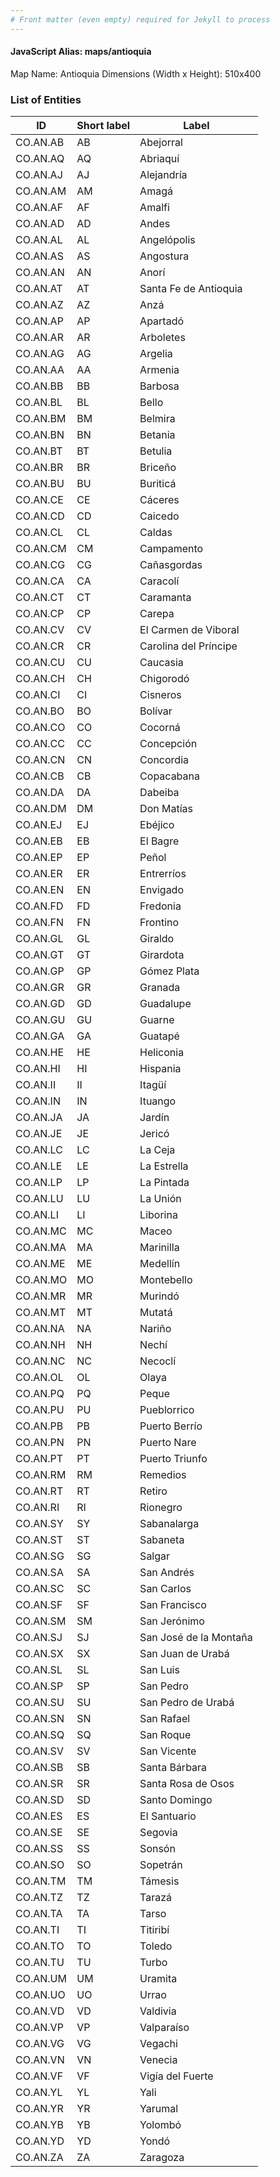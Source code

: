 ```yaml
---
# Front matter (even empty) required for Jekyll to process
---
```


#### JavaScript Alias: maps/antioquia

Map Name: Antioquia
Dimensions (Width x Height): 510x400

### List of Entities

ID | Short label | Label
---|---|---|
CO.AN.AB|AB|Abejorral
CO.AN.AQ|AQ|Abriaquí
CO.AN.AJ|AJ|Alejandría
CO.AN.AM|AM|Amagá
CO.AN.AF|AF|Amalfi
CO.AN.AD|AD|Andes
CO.AN.AL|AL|Angelópolis
CO.AN.AS|AS|Angostura
CO.AN.AN|AN|Anorí
CO.AN.AT|AT|Santa Fe de Antioquia
CO.AN.AZ|AZ|Anzá
CO.AN.AP|AP|Apartadó
CO.AN.AR|AR|Arboletes
CO.AN.AG|AG|Argelia
CO.AN.AA|AA|Armenia
CO.AN.BB|BB|Barbosa
CO.AN.BL|BL|Bello
CO.AN.BM|BM|Belmira
CO.AN.BN|BN|Betania
CO.AN.BT|BT|Betulia
CO.AN.BR|BR|Briceño
CO.AN.BU|BU|Buriticá
CO.AN.CE|CE|Cáceres
CO.AN.CD|CD|Caicedo
CO.AN.CL|CL|Caldas
CO.AN.CM|CM|Campamento
CO.AN.CG|CG|Cañasgordas
CO.AN.CA|CA|Caracolí
CO.AN.CT|CT|Caramanta
CO.AN.CP|CP|Carepa
CO.AN.CV|CV|El Carmen de Viboral
CO.AN.CR|CR|Carolina del Príncipe
CO.AN.CU|CU|Caucasia
CO.AN.CH|CH|Chigorodó
CO.AN.CI|CI|Cisneros
CO.AN.BO|BO|Bolívar
CO.AN.CO|CO|Cocorná
CO.AN.CC|CC|Concepción
CO.AN.CN|CN|Concordia
CO.AN.CB|CB|Copacabana
CO.AN.DA|DA|Dabeiba
CO.AN.DM|DM|Don Matías
CO.AN.EJ|EJ|Ebéjico
CO.AN.EB|EB|El Bagre
CO.AN.EP|EP|Peñol
CO.AN.ER|ER|Entrerríos
CO.AN.EN|EN|Envigado
CO.AN.FD|FD|Fredonia
CO.AN.FN|FN|Frontino
CO.AN.GL|GL|Giraldo
CO.AN.GT|GT|Girardota
CO.AN.GP|GP|Gómez Plata
CO.AN.GR|GR|Granada
CO.AN.GD|GD|Guadalupe
CO.AN.GU|GU|Guarne
CO.AN.GA|GA|Guatapé
CO.AN.HE|HE|Heliconia
CO.AN.HI|HI|Hispania
CO.AN.II|II|Itagüí
CO.AN.IN|IN|Ituango
CO.AN.JA|JA|Jardín
CO.AN.JE|JE|Jericó
CO.AN.LC|LC|La Ceja
CO.AN.LE|LE|La Estrella
CO.AN.LP|LP|La Pintada
CO.AN.LU|LU|La Unión
CO.AN.LI|LI|Liborina
CO.AN.MC|MC|Maceo
CO.AN.MA|MA|Marinilla
CO.AN.ME|ME|Medellín
CO.AN.MO|MO|Montebello
CO.AN.MR|MR|Murindó
CO.AN.MT|MT|Mutatá
CO.AN.NA|NA|Nariño
CO.AN.NH|NH|Nechí
CO.AN.NC|NC|Necoclí
CO.AN.OL|OL|Olaya
CO.AN.PQ|PQ|Peque
CO.AN.PU|PU|Pueblorrico
CO.AN.PB|PB|Puerto Berrío
CO.AN.PN|PN|Puerto Nare
CO.AN.PT|PT|Puerto Triunfo
CO.AN.RM|RM|Remedios
CO.AN.RT|RT|Retiro
CO.AN.RI|RI|Rionegro
CO.AN.SY|SY|Sabanalarga
CO.AN.ST|ST|Sabaneta
CO.AN.SG|SG|Salgar
CO.AN.SA|SA|San Andrés
CO.AN.SC|SC|San Carlos
CO.AN.SF|SF|San Francisco
CO.AN.SM|SM|San Jerónimo
CO.AN.SJ|SJ|San José de la Montaña
CO.AN.SX|SX|San Juan de Urabá
CO.AN.SL|SL|San Luis
CO.AN.SP|SP|San Pedro
CO.AN.SU|SU|San Pedro de Urabá
CO.AN.SN|SN|San Rafael
CO.AN.SQ|SQ|San Roque
CO.AN.SV|SV|San Vicente
CO.AN.SB|SB|Santa Bárbara
CO.AN.SR|SR|Santa Rosa de Osos
CO.AN.SD|SD|Santo Domingo
CO.AN.ES|ES|El Santuario
CO.AN.SE|SE|Segovia
CO.AN.SS|SS|Sonsón
CO.AN.SO|SO|Sopetrán
CO.AN.TM|TM|Támesis
CO.AN.TZ|TZ|Tarazá
CO.AN.TA|TA|Tarso
CO.AN.TI|TI|Titiribí
CO.AN.TO|TO|Toledo
CO.AN.TU|TU|Turbo
CO.AN.UM|UM|Uramita
CO.AN.UO|UO|Urrao
CO.AN.VD|VD|Valdivia
CO.AN.VP|VP|Valparaíso
CO.AN.VG|VG|Vegachi
CO.AN.VN|VN|Venecia
CO.AN.VF|VF|Vigía del Fuerte
CO.AN.YL|YL|Yali
CO.AN.YR|YR|Yarumal
CO.AN.YB|YB|Yolombó
CO.AN.YD|YD|Yondó
CO.AN.ZA|ZA|Zaragoza
